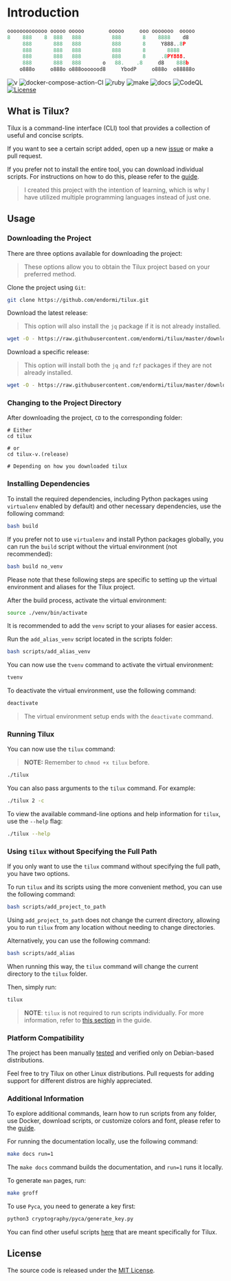 # Introduction

```python
ooooooooooooo ooooo ooooo        ooooo     ooo ooooooo  ooooo
8    888    8  888   888          888       8    8888    d8
     888       888   888          888       8     Y888..8P
     888       888   888          888       8       8888
     888       888   888          888       8     .8PY888.
     888       888   888       o   88.    .8     d8    888b
    o888o     o888o o888ooooood8     YbodP     o888o  o88888o
```

![v](https://img.shields.io/badge/tilux-v.1.5.15-blue)
![docker-compose-action-CI](https://github.com/endormi/tilux/workflows/docker-compose-action-CI/badge.svg?branch=master)
![ruby](https://github.com/endormi/tilux/actions/workflows/ruby.yml/badge.svg)
![make](https://github.com/endormi/tilux/actions/workflows/make.yml/badge.svg)
![docs](https://readthedocs.org/projects/tilux/badge/?version=latest)
![CodeQL](https://github.com/endormi/tilux/actions/workflows/codeql-analysis.yml/badge.svg?branch=master)
[![License](https://img.shields.io/github/license/endormi/tilux)](LICENSE)

## What is Tilux?

Tilux is a command-line interface (CLI) tool that provides a
collection of useful and concise scripts.

If you want to see a certain script added, open up a new [issue](https://github.com/endormi/tilux/issues/new/choose)
or make a pull request.

If you prefer not to install the entire tool, you can download individual scripts.
For instructions on how to do this, please refer to the [guide](GUIDE.md#download-script-or-scripts).

> I created this project with the intention of learning, which is why
I have utilized multiple programming languages instead of just one.

## Usage

### Downloading the Project

There are three options available for downloading the project:

> These options allow you to obtain the Tilux project based on your preferred method.

Clone the project using `Git`:

```bash
git clone https://github.com/endormi/tilux.git
```

Download the latest release:

> This option will also install the `jq` package if it is not already installed.

```bash
wget -O - https://raw.githubusercontent.com/endormi/tilux/master/download/download_latest_release | bash
```

Download a specific release:

> This option will install both the `jq` and `fzf`
packages if they are not already installed.

```bash
wget -O - https://raw.githubusercontent.com/endormi/tilux/master/download/download_specific_release | bash
```

### Changing to the Project Directory

After downloading the project, `CD` to the corresponding folder:

```
# Either
cd tilux

# or
cd tilux-v.(release)

# Depending on how you downloaded tilux
```

### Installing Dependencies

To install the required dependencies, including Python packages using `virtualenv`
enabled by default) and other necessary dependencies, use the following command:

```bash
bash build
```

If you prefer not to use `virtualenv` and install Python packages globally,
you can run the `build` script without the virtual environment (not recommended):

```bash
bash build no_venv
```

Please note that these following steps are specific to setting up the
virtual environment and aliases for the Tilux project.

After the build process, activate the virtual environment:

```bash
source ./venv/bin/activate
```

It is recommended to add the `venv` script to your aliases for easier access.

Run the `add_alias_venv`  script located in the scripts folder:

```bash
bash scripts/add_alias_venv
```

You can now use the `tvenv` command to activate the virtual environment:

```bash
tvenv
```

To deactivate the virtual environment, use the following command:

```bash
deactivate
```

> The virtual environment setup ends with the `deactivate` command.

### Running Tilux

You can now use the `tilux` command:

> **NOTE:** Remember to `chmod +x tilux` before.

```bash
./tilux
```

You can also pass arguments to the `tilux` command. For example:

```bash
./tilux 2 -c
```

To view the available command-line options and help information for `tilux`,
use the `--help` flag:

```bash
./tilux --help
```

### Using `tilux` without Specifying the Full Path

If you only want to use the `tilux` command without specifying the full path,
you have two options.

To run `tilux` and its scripts using the more convenient method,
you can use the following command:

```bash
bash scripts/add_project_to_path
```

Using `add_project_to_path` does not change the current directory,
allowing you to run `tilux` from any location without
needing to change directories.

Alternatively, you can use the following command:

```bash
bash scripts/add_alias
```

When running this way, the `tilux` command will change the
current directory to the `tilux` folder.

Then, simply run:

```bash
tilux
```

> **NOTE**: `tilux` is not required to run scripts individually.
For more information, refer to [this section](GUIDE.md#running-individual-scripts)
in the guide.

### Platform Compatibility

The project has been manually [tested](TESTED_ON.md) and verified only on
Debian-based distributions.

Feel free to try Tilux on other Linux distributions.
Pull requests for adding support for different distros are highly appreciated.

### Additional Information

To explore additional commands, learn how to run scripts from any folder, use Docker,
download scripts, or customize colors and font, please refer to the [guide](GUIDE.md).

For running the documentation locally, use the following command:

```bash
make docs run=1
```

The `make docs` command builds the documentation, and `run=1` runs it locally.

To generate `man` pages, run:

```bash
make groff
```

To use `Pyca`, you need to generate a key first:

```bash
python3 cryptography/pyca/generate_key.py
```

You can find other useful scripts [here](scripts) that are meant
specifically for Tilux.

## License

The source code is released under the [MIT License](LICENSE).
